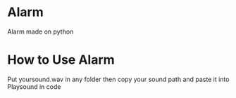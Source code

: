 # Alarm
Alarm made on python





# How to Use Alarm
Put yoursound.wav in any folder
then copy your sound path
and paste it into Playsound in code
